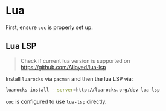 # Lua

First, ensure `coc` is properly set up.

## Lua LSP

> Check if current lua version is supported on https://github.com/Alloyed/lua-lsp

Install `luarocks` via `pacman` and then the lua LSP via:

```bash
luarocks install --server=http://luarocks.org/dev lua-lsp
```

`coc` is configured to use `lua-lsp` directly.
